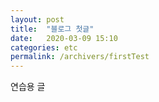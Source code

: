```yaml
---
layout: post
title:  "블로그 첫글"
date:   2020-03-09 15:10
categories: etc
permalink: /archivers/firstTest
---
```


연습용 글